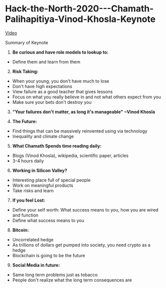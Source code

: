 # Hack-the-North-2020---Chamath-Palihapitiya-Vinod-Khosla-Keynote

 [Video](https://www.youtube.com/watch?v=AOznMMnwTcQ&ab_channel=WaterlooEngineering)

Summary of Keynote

1. **Be curious and have role models to lookup to:**
  + Define them and learn from them

2. **Risk Taking:**
+ When your young, you don't have much to lose
+ Don't have high expectations
+ View failure as a good teacher that gives lessons
+ Focus on what you really believe in and not what others expect from you
+ Make sure your bets don't destroy you

3. **"Your failures don't matter, as long it's manageable" ~Vinod Khosla**

4. **The Future:**
+ Find things that can be massively reinvented using via technology
+ Inequality and climate change

5. **What Chamath Spends time reading daily:**
+ Blogs (Vinod Khosla), wikipedia, scientific paper, articles
+ 3-4 hours daily

6. **Working in Silicon Valley?**
+ Interesting place full of special people
+ Work on meaningful products
+ Take risks and learn

7. **If you feel Lost:**
+ Define your self worth: What success means to you, how you are wired and function
+ Define what success means to you

8. **Bitcoin:**
+ Uncorrelated hedge
+ As trillions of dollars get pumped into society, you need crypto as a hedge
+ Blockchain is going to be the future

9. **Social Media in future:**
+ Same long term problems just as tobacco
+ People don't realize what the long term consequences are